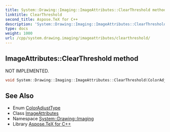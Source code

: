 ```yaml
---
title: System::Drawing::Imaging::ImageAttributes::ClearThreshold method
linktitle: ClearThreshold
second_title: Aspose.TeX for C++
description: 'System::Drawing::Imaging::ImageAttributes::ClearThreshold method. NOT IMPLEMENTED in C++.'
type: docs
weight: 1000
url: /cpp/system.drawing.imaging/imageattributes/clearthreshold/
---
```

## ImageAttributes::ClearThreshold method


NOT IMPLEMENTED.

```cpp
void System::Drawing::Imaging::ImageAttributes::ClearThreshold(ColorAdjustType type=ColorAdjustType::Default)
```


## See Also

* Enum [ColorAdjustType](../../coloradjusttype/)
* Class [ImageAttributes](../)
* Namespace [System::Drawing::Imaging](../../)
* Library [Aspose.TeX for C++](../../../)
